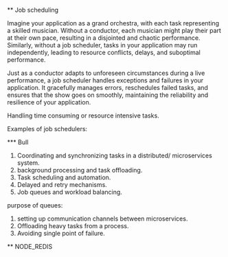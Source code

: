 \*\* Job scheduling

Imagine your application as a grand orchestra, with each task representing a skilled musician. Without a conductor, each musician might play their part at their own pace, resulting in a disjointed and chaotic performance. Similarly, without a job scheduler, tasks in your application may run independently, leading to resource conflicts, delays, and suboptimal performance.

Just as a conductor adapts to unforeseen circumstances during a live performance, a job scheduler handles exceptions and failures in your application. It gracefully manages errors, reschedules failed tasks, and ensures that the show goes on smoothly, maintaining the reliability and resilience of your application.

Handling time consuming or resource intensive tasks.

Examples of job schedulers:

\*\*\* Bull

1. Coordinating and synchronizing tasks in a distributed/ microservices system.
2. background processing and task offloading.
3. Task scheduling and automation.
4. Delayed and retry mechanisms.
5. Job queues and workload balancing.

purpose of queues:

1. setting up communication channels between microservices.
2. Offloading heavy tasks from a process.
3. Avoiding single point of failure.

\*\* NODE_REDIS
